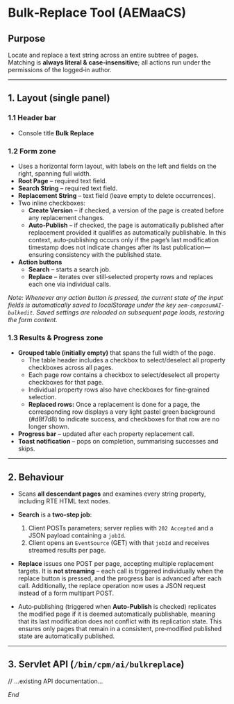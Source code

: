 # Bulk‑Replace Tool (AEMaaCS)

## Purpose

Locate and replace a text string across an entire subtree of pages. Matching is **always literal & case‑insensitive**;
all actions run under the permissions of the logged‑in author.

---

## 1. Layout (single panel)

### 1.1 Header bar

* Console title **Bulk Replace**

### 1.2 Form zone

* Uses a horizontal form layout, with labels on the left and fields on the right, spanning full width.
* **Root Page** – required text field.
* **Search String** – required text field.
* **Replacement String** – text field (leave empty to delete occurrences).
* Two inline checkboxes:
    - **Create Version** – if checked, a version of the page is created before any replacement changes.
    - **Auto‑Publish** – if checked, the page is automatically published after replacement provided it qualifies as
      automatically publishable. In this context, auto‑publishing occurs only if the page’s last modification timestamp
      does not indicate changes after its last publication—ensuring consistency with the published state.
* **Action buttons**
    - **Search** – starts a search job.
    - **Replace** – iterates over still‑selected property rows and replaces each one via individual calls.

*Note: Whenever any action button is pressed, the current state of the input fields is automatically saved to
localStorage under the key `aem-composumAI-bulkedit`. Saved settings are reloaded on subsequent page loads, restoring
the form content.*

### 1.3 Results & Progress zone

* **Grouped table (initially empty)** that spans the full width of the page.
    - The table header includes a checkbox to select/deselect all property checkboxes across all pages.
    - Each page row contains a checkbox to select/deselect all property checkboxes for that page.
    - Individual property rows also have checkboxes for fine‑grained selection.
    - **Replaced rows:** Once a replacement is done for a page, the corresponding row displays a very light pastel green
      background (#d8f7d8) to indicate success, and checkboxes for that row are no longer shown.
* **Progress bar** – updated after each property replacement call.
* **Toast notification** – pops on completion, summarising successes and skips.

---

## 2. Behaviour

* Scans **all descendant pages** and examines every string property, including RTE HTML text nodes.
* **Search** is a **two‑step job**:
    1. Client POSTs parameters; server replies with `202 Accepted` and a JSON payload containing a `jobId`.
    2. Client opens an `EventSource` (GET) with that `jobId` and receives streamed results per page.
* **Replace** issues one POST per page, accepting multiple replacement targets. It is **not streaming** – each call is
  triggered individually when the replace button is pressed, and the progress bar is advanced after each call.
  Additionally, the replace operation now uses a JSON request instead of a form multipart POST.

* Auto‑publishing (triggered when **Auto‑Publish** is checked) replicates the modified page if it is deemed
  automatically publishable, meaning that its last modification does not conflict with its replication state. This
  ensures only pages that remain in a consistent, pre‑modified published state are automatically published.

---

## 3. Servlet API (`/bin/cpm/ai/bulkreplace`)

// ...existing API documentation...

*End*
